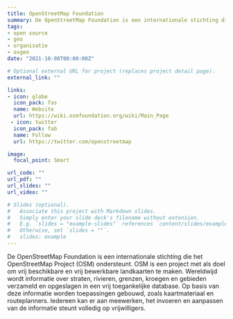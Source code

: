 ```yaml
---
title: OpenStreetMap Foundation
summary: De OpenStreetMap Foundation is een internationale stichting die het OpenStreetMap Project ondersteunt.
tags:
- open source
- geo
- organisatie
- osgeo
date: "2021-10-08T00:00:00Z"

# Optional external URL for project (replaces project detail page).
external_link: ""

links:
- icon: globe
  icon_pack: fas
  name: Website
  url: https://wiki.osmfoundation.org/wiki/Main_Page
 - icon: twitter
  icon_pack: fab
  name: Follow
  url: https://twitter.com/openstreetmap

image:
  focal_point: Smart

url_code: ""
url_pdf: ""
url_slides: ""
url_video: ""

# Slides (optional).
#   Associate this project with Markdown slides.
#   Simply enter your slide deck's filename without extension.
#   E.g. `slides = "example-slides"` references `content/slides/example-slides.md`.
#   Otherwise, set `slides = ""`.
#   slides: example
---
```


De OpenStreetMap Foundation is een internationale stichting die het OpenStreetMap Project (OSM) ondersteunt. OSM is een project met als doel om vrij beschikbare en vrij bewerkbare landkaarten te maken. Wereldwijd wordt informatie over straten, rivieren, grenzen, kroegen en gebieden verzameld en opgeslagen in een vrij toegankelijke database. Op basis van deze informatie worden toepassingen gebouwd, zoals kaartmateriaal en routeplanners. Iedereen kan er aan meewerken, het invoeren en aanpassen van de informatie steunt volledig op vrijwilligers.